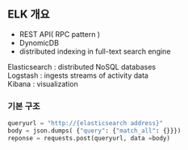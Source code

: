 ## ELK 개요
- REST API( RPC pattern )
- DynomicDB
- distributed indexing in full-text search engine

Elasticsearch : distributed NoSQL databases  
Logstash : ingests streams of activity data  
Kibana : visualization  

### 기본 구조
```python
queryurl = "http://{elasticsearch address}"
body = json.dumps( {"query": {"match_all": {}}})
reponse = requests.post(queryurl, data =body)
```